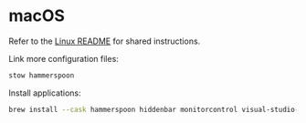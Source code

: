 # macOS

Refer to the [Linux README](../linux/README.md) for shared instructions.

Link more configuration files:

```bash
stow hammerspoon
```

Install applications:

```bash
brew install --cask hammerspoon hiddenbar monitorcontrol visual-studio-code zoom raycast
```